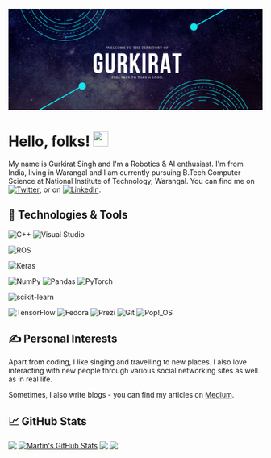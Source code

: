 <!-- More info, tips and tricks for making GitHub Profile README can be found in my article at https://towardsdatascience.com/build-a-stunning-readme-for-your-github-profile-9b80434fe5d7 -->

[![Header](https://github.com/gurkirat007/gurkirat007/blob/main/github_header.png "Header")](https://martinheinz.dev/)

# Hello, folks! <img src="https://raw.githubusercontent.com/MartinHeinz/MartinHeinz/master/wave.gif" width="30px" height="30px" />

My name is Gurkirat Singh and I'm a Robotics & AI enthusiast. I'm from India, living in Warangal and I am currently pursuing B.Tech Computer Science at National Institute of Technology, Warangal. You can find me on [![Twitter][1.2]][1],  or on [![LinkedIn][3.2]][3].

## 🔧 Technologies & Tools
![C++](https://img.shields.io/badge/c++-%2300599C.svg?style=for-the-badge&logo=c%2B%2B&logoColor=white)
![Visual Studio](https://img.shields.io/badge/Visual%20Studio-5C2D91.svg?style=for-the-badge&logo=visual-studio&logoColor=white)
<!-- ![](https://img.shields.io/badge/OS-Linux-informational?style=flat&logo=linux&logoColor=white&color=2bbc8a) -->
<!-- ![](https://img.shields.io/badge/Editor-IntelliJ_IDEA-informational?style=flat&logo=intellij-idea&logoColor=white&color=2bbc8a) -->
<!-- [Jupyter Notebook](https://img.shields.io/badge/jupyter-%23FA0F00.svg?style=for-the-badge&logo=jupyter&logoColor=white) -->
![ROS](https://img.shields.io/badge/ros-%230A0FF9.svg?style=for-the-badge&logo=ros&logoColor=white)
<!-- ![](https://img.shields.io/badge/Code-Python-informational?style=flat&logo=python&logoColor=white&color=2bbc8a) -->
![Keras](https://img.shields.io/badge/Keras-%23D00000.svg?style=for-the-badge&logo=Keras&logoColor=white)
<!-- ![](https://img.shields.io/badge/Code-JavaScript-informational?style=flat&logo=javascript&logoColor=white&color=2bbc8a) -->
![NumPy](https://img.shields.io/badge/numpy-%23013243.svg?style=for-the-badge&logo=numpy&logoColor=white)
![Pandas](https://img.shields.io/badge/pandas-%23150458.svg?style=for-the-badge&logo=pandas&logoColor=white)
![PyTorch](https://img.shields.io/badge/PyTorch-%23EE4C2C.svg?style=for-the-badge&logo=PyTorch&logoColor=white)
<!-- ![](https://img.shields.io/badge/Shell-Bash-informational?style=flat&logo=gnu-bash&logoColor=white&color=2bbc8a) -->
![scikit-learn](https://img.shields.io/badge/scikit--learn-%23F7931E.svg?style=for-the-badge&logo=scikit-learn&logoColor=white)
<!-- ![](https://img.shields.io/badge/Tools-Docker-informational?style=flat&logo=docker&logoColor=white&color=2bbc8a) -->
![TensorFlow](https://img.shields.io/badge/TensorFlow-%23FF6F00.svg?style=for-the-badge&logo=TensorFlow&logoColor=white)
![Fedora](https://img.shields.io/badge/Fedora-294172?style=for-the-badge&logo=fedora&logoColor=white)
![Prezi](https://img.shields.io/badge/Prezi-%23000000.svg?style=for-the-badge&logo=Prezi&logoColor=white)
![Git](https://img.shields.io/badge/git-%23F05033.svg?style=for-the-badge&logo=git&logoColor=white)
![Pop!\_OS](https://img.shields.io/badge/Pop!_OS-48B9C7?style=for-the-badge&logo=Pop!_OS&logoColor=white)

## &#x270d; Personal Interests

Apart from coding, I like singing and travelling to new places. I also love interacting with new people through various social networking sites as well as in real life.

Sometimes, I also write blogs - you can find my articles on [Medium](https://medium.com/@gurkirat801802).

<!-- A sample of my recent articles:-->

<!-- BLOG-POST-LIST:START -->
<!-- - [Data and System Visualization Tools That Will Boost Your Productivity](https://martinheinz.dev/blog/75)
- [Stop Messing with Kubernetes Finalizers](https://martinheinz.dev/blog/74)
- [Automate All the Boring Kubernetes Operations with Python](https://martinheinz.dev/blog/73)
- [End-to-End Monitoring with Grafana Cloud with Minimal Effort](https://martinheinz.dev/blog/72) -->
<!-- BLOG-POST-LIST:END -->

## &#x1f4c8; GitHub Stats

<a href="https://github.com/gurkirat007/gurkirat007">
  <img align="center" src="https://github-readme-stats.vercel.app/api/top-langs/?username=gurkirat007&hide=java,html,tex&title_color=ffffff&text_color=c9cacc&icon_color=2bbc8a&bg_color=1d1f21&langs_count=3" />
</a>
<a href="https://github.com/gurkirat007/gurkirat007">
  <img align="center" src="https://github-readme-stats.vercel.app/api?username=gurkirat007&show_icons=true&line_height=27&count_private=true&title_color=ffffff&text_color=c9cacc&icon_color=2bbc8a&bg_color=1d1f21" alt="Martin's GitHub Stats" />
</a>

<a href="https://github.com/gurkirat007/TRINIT_Still-Noobs_ML01">
  <img align="center" src="https://github-readme-stats.vercel.app/api/pin/?username=gurkirat007&repo=TRINIT_Still-Noobs_ML01&title_color=ffffff&text_color=c9cacc&icon_color=2bbc8a&bg_color=1d1f21" />
</a>


<a href="https://github.com/gurkirat007/maze-solving-robo">
  <img align="center" src="https://github-readme-stats.vercel.app/api/pin/?username=gurkirat007&repo=maze-solving-robo&title_color=ffffff&text_color=c9cacc&icon_color=2bbc8a&bg_color=1d1f21" />
</a>    

<!-- links to social media icons -->

<!-- icons with padding -->

[1.1]: http://i.imgur.com/tXSoThF.png (twitter icon with padding)
[2.1]: http://i.imgur.com/0o48UoR.png (github icon with padding)

<!-- icons without padding -->

[1.2]: http://i.imgur.com/wWzX9uB.png (twitter icon without padding)
[2.2]: http://i.imgur.com/9I6NRUm.png (github icon without padding)
[3.2]: https://raw.githubusercontent.com/MartinHeinz/MartinHeinz/master/linkedin-3-16.png (LinkedIn icon without padding)


<!-- links to your social media accounts -->

[1]: https://twitter.com/SardaarG007
[2]: https://github.com/gurkirat007
[3]: https://www.linkedin.com/in/gurkirat-singh-9a49a320a/


<!-- Resources -->
<!-- Icons: https://simpleicons.org/ -->
<!-- GitHub Stats: https://github.com/anuraghazra/github-readme-stats -->
<!-- Emojis: https://emojipedia.org/emoji/ -->
<!-- HTML Emojis: https://www.fileformat.info/index.htm -->
<!-- Shields: https://shields.io/ -->
<!-- Awesome GitHub Profile README: https://github.com/abhisheknaiidu/awesome-github-profile-readme -->
